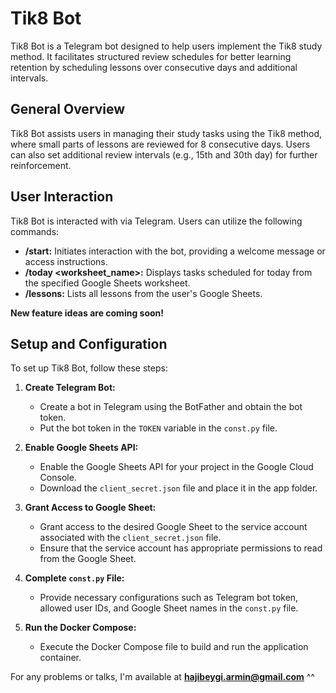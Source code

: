 # Tik8 Bot

Tik8 Bot is a Telegram bot designed to help users implement the Tik8 study method. It facilitates structured review schedules for better learning retention by scheduling lessons over consecutive days and additional intervals.

## General Overview

Tik8 Bot assists users in managing their study tasks using the Tik8 method, where small parts of lessons are reviewed for 8 consecutive days. Users can also set additional review intervals (e.g., 15th and 30th day) for further reinforcement.


## User Interaction

Tik8 Bot is interacted with via Telegram. Users can utilize the following commands:

- **/start:** Initiates interaction with the bot, providing a welcome message or access instructions.
- **/today <worksheet_name>:** Displays tasks scheduled for today from the specified Google Sheets worksheet.
- **/lessons:** Lists all lessons from the user's Google Sheets.

**New feature ideas are coming soon!**

## Setup and Configuration

To set up Tik8 Bot, follow these steps:

1. **Create Telegram Bot:**
   - Create a bot in Telegram using the BotFather and obtain the bot token.
   - Put the bot token in the `TOKEN` variable in the `const.py` file.

2. **Enable Google Sheets API:**
   - Enable the Google Sheets API for your project in the Google Cloud Console.
   - Download the `client_secret.json` file and place it in the app folder.

3. **Grant Access to Google Sheet:**
   - Grant access to the desired Google Sheet to the service account associated with the `client_secret.json` file.
   - Ensure that the service account has appropriate permissions to read from the Google Sheet.

4. **Complete `const.py` File:**
   - Provide necessary configurations such as Telegram bot token, allowed user IDs, and Google Sheet names in the `const.py` file.

5. **Run the Docker Compose:**
   - Execute the Docker Compose file to build and run the application container.

For any problems or talks, I'm available at **<u>hajibeygi.armin@gmail.com</u>** ^^